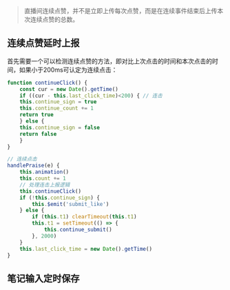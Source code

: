 > 直播间连续点赞，并不是立即上传每次点赞，而是在连续事件结束后上传本次连续点赞的总数。

## 连续点赞延时上报
首先需要一个可以检测连续点赞的方法，即对比上次点击的时间和本次点击的时间，如果小于200ms可认定为连续点击：
```js
function continueClick() {
    const cur = new Date().getTime()
    if ((cur - this.last_click_time)<200) { // 连击
    this.continue_sign = true
    this.continue_count += 1
    return true
    } else {
    this.continue_sign = false
    return false
    }
}

// 连续点击
handlePraise(e) {
    this.animation()
    this.count += 1
    // 处理连击上报逻辑
    this.continueClick()
    if (!this.continue_sign) {
        this.$emit('submit_like')
    } else {
        if (this.t1) clearTimeout(this.t1)
        this.t1 = setTimeout(() => {
            this.continue_submit()
        }, 2000)
    }
    this.last_click_time = new Date().getTime()
}
```

## 笔记输入定时保存